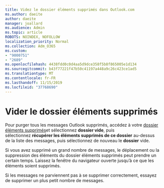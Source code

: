 ```yaml
---
title: Videz le dossier éléments supprimés dans Outlook.com
ms.author: daeite
author: daeite
manager: joallard
ms.audience: Admin
ms.topic: article
ROBOTS: NOINDEX, NOFOLLOW
localization_priority: Normal
ms.collection: Adm_O365
ms.custom:
- "9000751"
- "2689"
ms.openlocfilehash: 4438fdd0c0d4aa5d9dce358f5b8f865005e1d134
ms.sourcegitcommit: b43f77221f47b50c41197a448a9c26c423ce1ad5
ms.translationtype: MT
ms.contentlocale: fr-FR
ms.lasthandoff: 11/15/2019
ms.locfileid: "37768690"
---
```

# <a name="empty-the-deleted-items-folder"></a>Vider le dossier éléments supprimés

Pour purger tous les messages Outlook supprimés, accédez à votre [dossier éléments supprimés](https://outlook.live.com/mail/deleteditems)et sélectionnez **dossier vide**, puis sélectionnez **récupérer les éléments supprimés de ce dossier** au-dessus de la liste des messages, puis sélectionnez de nouveau le **dossier** vide.

Si vous avez supprimé un grand nombre de messages, le déplacement ou la suppression des éléments du dossier éléments supprimés peut prendre un certain temps. Laissez la fenêtre du navigateur ouverte jusqu’à ce que les éléments soient supprimés.

Si les messages ne parviennent pas à se supprimer correctement, essayez de supprimer un plus petit nombre de messages.